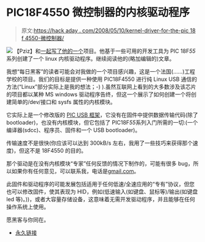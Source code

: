 # PIC18F4550 微控制器的内核驱动程序

> 原文:[https://hack aday . com/2008/05/10/kernel-driver-for-the-pic 18 f 4550-微控制器/](https://hackaday.com/2008/05/10/kernel-driver-for-the-pic18f4550-microcontroller/)

![](../Images/498a79f2dc6e4648defc98c793ed8aab.png)
【Pziz】和[一起写了他的一个](http://contre.e.free.fr/drupal/?q=node/44)项目。他基于一些可用的开发工具为 PIC 18F*55*系列创建了一个 linux 内核驱动程序。继续阅读他的(略加编辑的)文章。

我想“每日黑客”的读者可能会对我做的一个项目感兴趣，这是一个法国(……)工程学校的项目。我们的目标是提供一种使用 PIC18F4550 进行纯 Linux USB 通信的方法(“Linux”部分实际上是我的想法；-) ).虽然互联网上看到的大多数涉及该芯片的项目都以某种 MS windows 驱动程序告终，但这一个展示了如何创建一个将创建简单的/dev/接口和 sysfs 属性的内核模块。

它实际上是一个修改版的 [PIC USB 框架](http://vasco.gforge.enseeiht.fr/)，它没有在固件中提供数据传输代码(除了 bootloader)，也没有内核模块，但它包括了 PIC18F*55*系列入门所需的一切:(一个编译器(sdcc)、程序员、固件和一个 USB bootloader)。

传输速度不是很快(你应该可以达到 300kB/s 左右，我用了一些技巧来获得那个速度)，但这不是 18F4550 的目的。

那个驱动是在没有内核模块“专家”任何反馈的情况下制作的，可能有很多 bug，所以如果你有任何意见，可以联系我，电话是[gmail.com](http://gmail.com/)。

此固件和驱动程序的可能发展包括适用于任何低速/全速应用的“专有”协议，但您也可以修改固件，使其表现为 HID，例如(低速输入(如键盘、鼠标等)/输出(如键盘 led 等)。))，或者大容量存储设备，这意味着无需开发驱动程序，并且能够在任何操作系统上使用。

愿黑客与你同在。

*   [永久链接](http://contre.e.free.fr/drupal/?q=node/44)